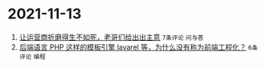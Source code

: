 # 2021-11-13

1. [让运营商折磨得生不如死，老哥们给出出主意](https://www.v2ex.com/t/815090) `7条评论` `问与答`
1. [后端语言 PHP 这样的模板引擎 lavarel 等，为什么没有称为前端工程化？](https://www.v2ex.com/t/815087) `6条评论` `编程`

